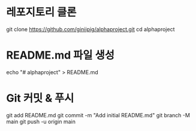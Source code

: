 # 레포지토리 클론
git clone https://github.com/giniipig/alphaproject.git
cd alphaproject

# README.md 파일 생성
echo "# alphaproject" > README.md

# Git 커밋 & 푸시
git add README.md
git commit -m "Add initial README.md"
git branch -M main
git push -u origin main
